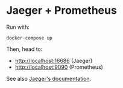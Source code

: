 # Jaeger + Prometheus

Run with:

```
docker-compose up
```

Then, head to:

- [http://localhost:16686](http://localhost:16686) (Jaeger)
- [http://localhost:9090](http://localhost:9090) (Prometheus)

See also [Jaeger's documentation](https://www.jaegertracing.io/).
